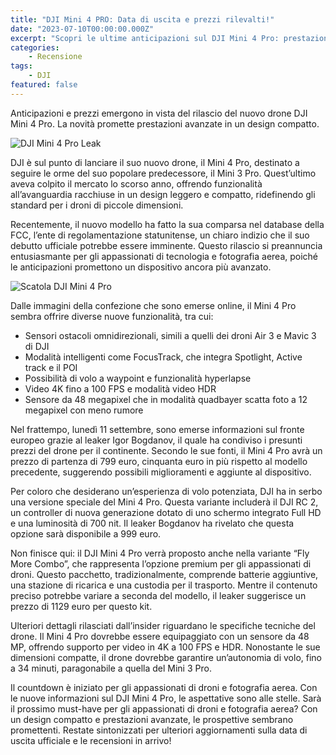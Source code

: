 ```yaml
---
title: "DJI Mini 4 PRO: Data di uscita e prezzi rilevalti!"
date: "2023-07-10T00:00:00.000Z"
excerpt: "Scopri le ultime anticipazioni sul DJI Mini 4 Pro: prestazioni avanzate e design compatto. Un must-have per gli amanti dei droni!"
categories:
    - Recensione
tags: 
    - DJI
featured: false
---
```


Anticipazioni e prezzi emergono in vista del rilascio del nuovo drone DJI Mini 4 Pro. La novità promette prestazioni avanzate in un design compatto.

![DJI Mini 4 Pro Leak](/assets/dji-mini-4/dji-mini-4-leak.jpeg)

DJI è sul punto di lanciare il suo nuovo drone, il Mini 4 Pro, destinato a seguire le orme del suo popolare predecessore, il Mini 3 Pro. Quest’ultimo aveva colpito il mercato lo scorso anno, offrendo funzionalità all’avanguardia racchiuse in un design leggero e compatto, ridefinendo gli standard per i droni di piccole dimensioni.

Recentemente, il nuovo modello ha fatto la sua comparsa nel database della FCC, l’ente di regolamentazione statunitense, un chiaro indizio che il suo debutto ufficiale potrebbe essere imminente. Questo rilascio si preannuncia entusiasmante per gli appassionati di tecnologia e fotografia aerea, poiché le anticipazioni promettono un dispositivo ancora più avanzato.

![Scatola DJI Mini 4 Pro](/assets/dji-mini-4/dji-mini-4-pro-fcc.jpeg)

Dalle immagini della confezione che sono emerse online, il Mini 4 Pro sembra offrire diverse nuove funzionalità, tra cui:

- Sensori ostacoli omnidirezionali, simili a quelli dei droni Air 3 e Mavic 3 di DJI
- Modalità intelligenti come FocusTrack, che integra Spotlight, Active track e il POI
- Possibilità di volo a waypoint e funzionalità hyperlapse
- Video 4K fino a 100 FPS e modalità video HDR
- Sensore da 48 megapixel che in modalità quadbayer scatta foto a 12 megapixel con meno rumore

Nel frattempo, lunedì 11 settembre, sono emerse informazioni sul fronte europeo grazie al leaker Igor Bogdanov, il quale ha condiviso i presunti prezzi del drone per il continente. Secondo le sue fonti, il Mini 4 Pro avrà un prezzo di partenza di 799 euro, cinquanta euro in più rispetto al modello precedente, suggerendo possibili miglioramenti e aggiunte al dispositivo.

Per coloro che desiderano un’esperienza di volo potenziata, DJI ha in serbo una versione speciale del Mini 4 Pro. Questa variante includerà il DJI RC 2, un controller di nuova generazione dotato di uno schermo integrato Full HD e una luminosità di 700 nit. Il leaker Bogdanov ha rivelato che questa opzione sarà disponibile a 999 euro.

Non finisce qui: il DJI Mini 4 Pro verrà proposto anche nella variante “Fly More Combo”, che rappresenta l’opzione premium per gli appassionati di droni. Questo pacchetto, tradizionalmente, comprende batterie aggiuntive, una stazione di ricarica e una custodia per il trasporto. Mentre il contenuto preciso potrebbe variare a seconda del modello, il leaker suggerisce un prezzo di 1129 euro per questo kit.

Ulteriori dettagli rilasciati dall’insider riguardano le specifiche tecniche del drone. Il Mini 4 Pro dovrebbe essere equipaggiato con un sensore da 48 MP, offrendo supporto per video in 4K a 100 FPS e HDR. Nonostante le sue dimensioni compatte, il drone dovrebbe garantire un’autonomia di volo, fino a 34 minuti, paragonabile a quella del Mini 3 Pro.

Il countdown è iniziato per gli appassionati di droni e fotografia aerea. Con le nuove informazioni sul DJI Mini 4 Pro, le aspettative sono alle stelle. Sarà il prossimo must-have per gli appassionati di droni e fotografia aerea? Con un design compatto e prestazioni avanzate, le prospettive sembrano promettenti. Restate sintonizzati per ulteriori aggiornamenti sulla data di uscita ufficiale e le recensioni in arrivo!